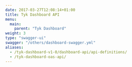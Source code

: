 ```yaml
---
date: 2017-03-27T12:08:14+01:00
title: Tyk Dashboard API
menu:
  main:
    parent: "Tyk Dashboard"
weight: 3
type: "swagger-ui"
swagger: "/others/dashboard-swagger.yml"
aliases:
  - /tyk-dashboard-v1-0/dashboard-api/api-definitions/
  - /tyk-dashboard-oas-api/
---
```

